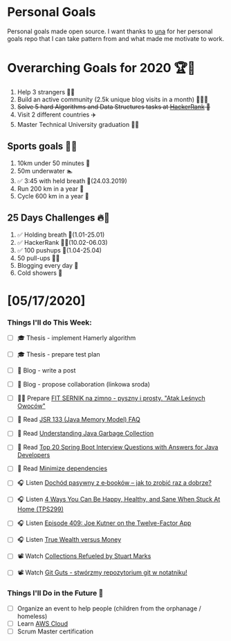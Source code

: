 Personal Goals
==============
Personal goals made open source. I want thanks to [una](https://github.com/una/personal-goals) for her personal goals repo that I can take pattern from and what made me motivate to work. 

# Overarching Goals for 2020 🏆🥇
1. Help 3 strangers 🧚‍♂️
2. Build an active community (2.5k unique blog visits in a month) 🧑‍🤝‍🧑
3. ~~Solve 5 hard Algorithms and Data Structures tasks at [HackerRank](https://www.hackerrank.com/) 💙~~
4. Visit 2 different countries ✈️
5. Master Technical University graduation 👨‍🎓

## Sports goals 💪🥈
1. 10km under 50 minutes 👟
2. 50m underwater 🏊
3. ✅ 3:45 with held breath 🧘(24.03.2019)
4. Run 200 km in a year 🏃
5. Cycle 600 km in a year 🚴

## 25 Days Challenges 🔥🥉
1. ✅ Holding breath 🧘(1.01-25.01)
2. ✅ HackerRank 👨‍💻(10.02-06.03)
3. ✅ 100 pushups 🙇(1.04-25.04)
4. 50 pull-ups 🏋️‍♂️
5. Blogging every day 📝
6. Cold showers 🚿

# [05/17/2020]

### Things I'll do This Week:

- [ ] ‍🎓 Thesis - implement Hamerly algorithm
- [ ] ‍🎓 Thesis - prepare test plan
- [ ] 📝 Blog - write a post
- [ ] 📝 Blog - propose collaboration (linkowa sroda)
- [ ] 👨‍🍳 Prepare [FIT SERNIK na zimno - pyszny i prosty. "Atak Leśnych Owoców"](https://youtu.be/FQ3pauMvIPI)
- [ ] 📗 Read [JSR 133 (Java Memory Model) FAQ](https://www.cs.umd.edu/~pugh/java/memoryModel/jsr-133-faq.html)
- [ ] 📗 Read [Understanding Java Garbage Collection](https://medium.com/platform-engineer/understanding-java-garbage-collection-54fc9230659a)
- [ ] 📗 Read [Top 20 Spring Boot Interview Questions with Answers for Java Developers](https://javarevisited.blogspot.com/2020/05/top-20-spring-boot-interview-questions-answers.html#ixzz6LuuRju17)
- [ ] 📗 Read [Minimize dependencies](https://jlbp.dev/JLBP-1)
- [ ] 🎧 Listen [Dochód pasywny z e‑booków – jak to zrobić raz a dobrze?](https://malawielkafirma.pl/dochod-pasywny-z-e-bookow/)
- [ ] 🎧 Listen [4 Ways You Can Be Happy, Healthy, and Sane When Stuck At Home (TPS299)](https://www.asianefficiency.com/podcast/299-healthy-at-home/)
- [ ] 🎧 Listen [Episode 409: Joe Kutner on the Twelve-Factor App](https://www.se-radio.net/2020/05/episode-409-joe-kutner-on-the-twelve-factor-app/)
- [ ] 🎧 Listen [True Wealth versus Money](https://youtu.be/2M9GI8I51tY)
- [ ] 📽️ Watch [Collections Refueled by Stuart Marks](https://youtu.be/q6zF3vf114M)
- [ ] 📽️ Watch [Git Guts - stwórzmy repozytorium git w notatniku!](https://youtu.be/bfmVOYaKoVI)


### Things I'll Do in the Future 🏅
- [ ] Organize an event to help people (children from the orphanage / homeless)
- [ ] Learn [AWS Cloud](https://www.youtube.com/user/Nephaste20/featured)
- [ ] Scrum Master certification
